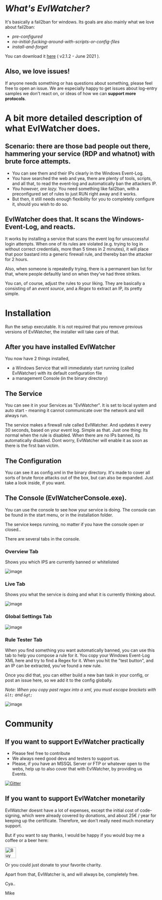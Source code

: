# _What's EvlWatcher?_

It's basically a fail2ban for windows. Its goals are also mainly what we love about fail2ban:
- *pre-configured*
- *no-initial-fucking-around-with-scripts-or-config-files*
- *install-and-forget*

You can download it [here](https://github.com/devnulli/EvlWatcher/blob/master/Versions/v2/EvlWatcher-v2.1.2-setup.exe) ( v2.1.2 - June 2021 ).

## Also, we love issues!

If anyone needs something or has questions about something, please feel free to open an issue. 
We are especially happy to get issues about log-entry samples we don't react on, or ideas of how we can **support more protocols**. 

# A bit more detailed description of what EvlWatcher does.

## Scenario: there are those bad people out there, hammering your service (RDP and whatnot) with brute force attempts.

- You can see them and their IPs clearly in the Windows Event-Log. 
- You have searched the web and yea, there are plenty of tools, scripts, and all that, to read the event-log and automatically ban the attackers IP.
- *You however, are lazy.* You need something like fail2ban, with a preconfigured set of rules to just RUN right away and it works. 
- But then, it still needs enough flexibility for you to completely configure it, should you wish to do so.

## EvlWatcher does that. It scans the Windows-Event-Log, and reacts. 

It works by installing a service that scans the event log for unsuccessful login attempts. When one of its rules are violated (e.g. trying to log in without correct credentials, more than 5 times in 2 minutes), it will place that poor bastard into a generic firewall rule, and thereby ban the attacker for 2 hours.

Also, when someone is repeatedly trying, there is a permanent ban list for that, where people defaultly land on when they've had three strikes.

You can, of course, adjust the rules to your liking. They are basically a consisting of an _event source_, and a _Regex_ to extract an IP, its pretty simple.

# Installation

Run the setup executable. It is not required that you remove previous versions of EvlWatcher, the installer will take care of that.

## After you have installed EvlWatcher

You now have 2 things installed, 
 - a Windows Service that will immediately start running (called EvlWatcher) with its default configuration file
 - a management Console (in the binary directory)

## The Service

You can see it in your Services as "EvlWatcher". It is set to local system and auto start - meaning it cannot communicate over the network and will always run.

The service makes a firewall rule called EvlWatcher. And updates it every 30 seconds, based on your event log. Simple as that.
Just one thing: Its normal when the rule is disabled. When there are no IPs banned, its automatically disabled. Dont worry, EvlWatcher will enable it as soon as there is the first ban victim.

## The Configuration

You can see it as config.xml in the binary directory. 
It's made to cover all sorts of brute force attacks out of the box, but can also be expanded. Just take a look inside, if you want.

## The Console (EvlWatcherConsole.exe).

You can use the console to see how your service is doing.
The console can be found in the start menu, or in the installation folder. 

The service keeps running, no matter if you have the console open or closed.. 

There are several tabs in the console.

### Overview Tab

Shows you which IPS are currently banned or whitelisted

![image](https://user-images.githubusercontent.com/3720480/98728537-eee6be80-2399-11eb-9420-9926cc3704f0.png)

### Live Tab

Shows you what the service is doing and what it is currently thinking about.

![image](https://user-images.githubusercontent.com/3720480/98728504-e2626600-2399-11eb-987c-c101a22003e8.png)

### Global Settings Tab

![image](https://user-images.githubusercontent.com/3720480/98728386-bb0b9900-2399-11eb-9792-d3e770334316.png)

### Rule Tester Tab

When you find something you want automatically banned, you can use this tab to help you compose a rule for it. You copy your Windows Event-Log XML here and try to find a Regex for it. When you hit the "test button", and an IP can be extracted, you've found a new rule.

Once you did that, you can either build a new ban task in your config, or post an issue here, so we add it to the config globally.

*Note: When you copy past regex into a xml, you must escape brackets with `&lt;` and `&gt;`*

![image](https://user-images.githubusercontent.com/3720480/98728355-ab8c5000-2399-11eb-918f-3b9a8e316516.png)

# Community

## If you want to support EvlWatcher practically
- Please feel free to contribute
- We always need good devs and testers to support us.
- Please, if you have an MSSQL Server or FTP or whatever open to the webs, help up to also cover that with EvlWatcher, by providing us Events.

[![Gitter](https://badges.gitter.im/EvlWatcher/community.svg)](https://gitter.im/EvlWatcher/community?utm_source=badge&utm_medium=badge&utm_campaign=pr-badge)

## If you want to support EvlWatcher monetarily

EvlWatcher doesnt have a lot of expenses, except the initial cost of code-signing, which were already covered by donations,
and about 25€ / year for keeping up the certificate. Therefore, we don't really need much monetary support. 

But if you want to say thanks, I would be happy if you would buy me a coffee or a beer here:

<a href='https://ko-fi.com/F2F02MKY9' target='_blank'><img height='36' style='border:0px;height:36px;' src='https://cdn.ko-fi.com/cdn/kofi2.png?v=2' border='0' alt='Buy Me a Coffee at ko-fi.com' /></a>

Or you could just donate to your favorite charity.

Apart from that, EvlWatcher is, and will always be, completely free.

Cya..

Mike
